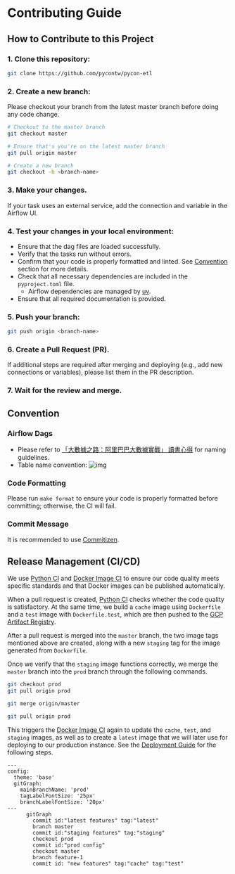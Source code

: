 # Contributing Guide

## How to Contribute to this Project

### 1. Clone this repository:

```bash
git clone https://github.com/pycontw/pycon-etl
```

### 2. Create a new branch:

Please checkout your branch from the latest master branch before doing any code change.

```bash
# Checkout to the master branch
git checkout master

# Ensure that's you're on the latest master branch
git pull origin master

# Create a new branch
git checkout -b <branch-name>
```

### 3. Make your changes.

If your task uses an external service, add the connection and variable in the Airflow UI.

### 4. Test your changes in your local environment:

- Ensure that the dag files are loaded successfully.
- Verify that the tasks run without errors.
- Confirm that your code is properly formatted and linted. See [Convention](#convention) section for more details.
- Check that all necessary dependencies are included in the `pyproject.toml` file.
  - Airflow dependencies are managed by [uv].
- Ensure that all required documentation is provided.

### 5. Push your branch:

```bash
git push origin <branch-name>
```

### 6. Create a Pull Request (PR).

If additional steps are required after merging and deploying (e.g., add new connections or variables), please list them in the PR description.

### 7. Wait for the review and merge.

## Convention

### Airflow Dags
- Please refer to [「大數據之路：阿里巴巴大數據實戰」 讀書心得](https://medium.com/@davidtnfsh/%E5%A4%A7%E6%95%B0%E6%8D%AE%E4%B9%8B%E8%B7%AF-%E9%98%BF%E9%87%8C%E5%B7%B4%E5%B7%B4%E5%A4%A7%E6%95%B0%E6%8D%AE%E5%AE%9E%E8%B7%B5-%E8%AE%80%E6%9B%B8%E5%BF%83%E5%BE%97-54e795c2b8c) for naming guidelines.
- Table name convention:
  ![img](https://miro.medium.com/max/1400/1*bppuEKMnL9gFnvoRHUO8CQ.png)

### Code Formatting
Please run `make format` to ensure your code is properly formatted before committing; otherwise, the CI will fail.

### Commit Message
It is recommended to use [Commitizen](https://commitizen-tools.github.io/commitizen/).

## Release Management (CI/CD)
We use [Python CI] and [Docker Image CI] to ensure our code quality meets specific standards and that Docker images can be published automatically.

When a pull request is created, [Python CI] checks whether the code quality is satisfactory. At the same time, we build a `cache` image using `Dockerfile` and a `test` image with `Dockerfile.test`, which are then pushed to the [GCP Artifact Registry].

After a pull request is merged into the `master` branch, the two image tags mentioned above are created, along with a new `staging` tag for the image generated from `Dockerfile`.

Once we verify that the `staging` image functions correctly, we merge the `master` branch into the `prod` branch through the following commands.

<!--TODO: This is not ideal. The "master" and "prod" branches should be protected and should not allow human pushes. We should create a GitHub action for this..-->

```bash
git checkout prod
git pull origin prod

git merge origin/master

git pull origin prod
```

This triggers the [Docker Image CI] again to update the `cache`, `test`, and `staging` images, as well as to create a `latest` image that we will later use for deploying to our production instance. See the [Deployment Guide](./DEPLOYMENT.md) for the following steps.

```mermaid
---
config:
  theme: 'base'
  gitGraph:
    mainBranchName: 'prod'
    tagLabelFontSize: '25px'
    branchLabelFontSize: '20px'
---
      gitGraph
        commit id:"latest features" tag:"latest"
        branch master
        commit id:"staging features" tag:"staging"
        checkout prod
        commit id:"prod config"
        checkout master
        branch feature-1
        commit id: "new features" tag:"cache" tag:"test"
```

[uv]: https://docs.astral.sh/uv/
[Python CI]: https://github.com/pycontw/pycon-etl/actions/workflows/python.yml
[Docker Image CI]: https://github.com/pycontw/pycon-etl/actions/workflows/dockerimage.yml
[GCP Artifact Registry]: https://cloud.google.com/artifact-registry/